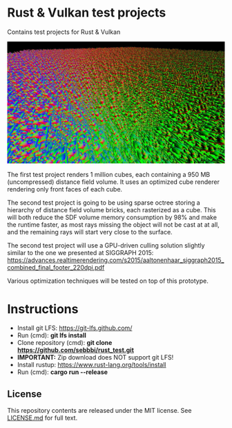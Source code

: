 # Rust & Vulkan test projects
Contains test projects for Rust & Vulkan

![Screenshot](screenshot.jpg)

The first test project renders 1 million cubes, each containing a 950 MB (uncompressed) distance field volume. It uses an optimized cube renderer rendering only front faces of each cube. 

The second test project is going to be using sparse octree storing a hierarchy of distance field volume bricks, each rasterized as a cube. This will both reduce the SDF volume memory consumption by 98% and make the runtime faster, as most rays missing the object will not be cast at at all, and the remaining rays will start very close to the surface.

The second test project will use a GPU-driven culling solution slightly similar to the one we presented at SIGGRAPH 2015:
https://advances.realtimerendering.com/s2015/aaltonenhaar_siggraph2015_combined_final_footer_220dpi.pdf

Various optimization techniques will be tested on top of this prototype.

# Instructions
* Install git LFS: https://git-lfs.github.com/
* Run (cmd): **git lfs install**
* Clone repository (cmd): **git clone https://github.com/sebbbi/rust_test.git**
* **IMPORTANT:** Zip download does NOT support git LFS!
* Install rustup: https://www.rust-lang.org/tools/install
* Run (cmd): **cargo run --release**

## License
This repository contents are released under the MIT license. See [LICENSE.md](LICENSE.md) for full text.
